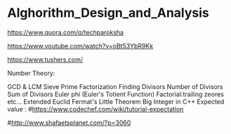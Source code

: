 # Alghorithm_Design_and_Analysis

https://www.quora.com/q/techparoksha

https://www.youtube.com/watch?v=oBt53YbR9Kk

https://www.tushers.com/

Number Theory:

GCD & LCM
Sieve
Prime Factorization
Finding Divisors
Number of Divisors
Sum of Divisors
Euler phi (Euler's Totient Function)
Factorial:trailing zeores etc...
Extended Euclid
Fermat's Little Theorem
Big Integer in C++
Expected value :
#https://www.codechef.com/wiki/tutorial-expectation

#http://www.shafaetsplanet.com/?p=3060


